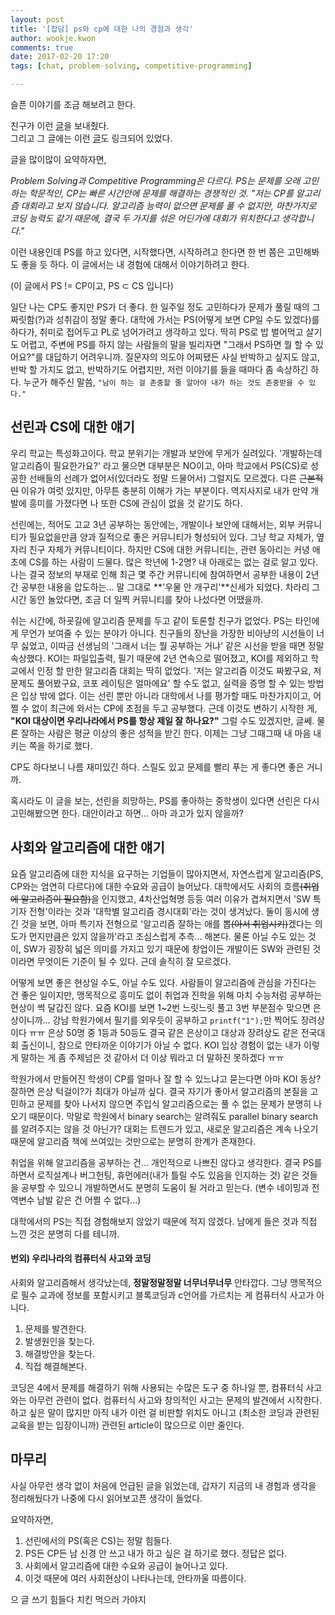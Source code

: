 ```yaml
---
layout: post
title: '[잡담] ps와 cp에 대한 나의 경험과 생각'
author: wookje.kwon
comments: true
date: 2017-02-20 17:20
tags: [chat, problem-solving, competitive-programming]

---
```


슬픈 이야기를 조금 해보려고 한다.  

친구가 이런 [글](https://www.acmicpc.net/blog/view/49)을 보내줬다.  
그리고 그 글에는 이런 [글](http://codeforces.com/blog/entry/49289#comment-332844)도 링크되어 있었다.  

글을 많이많이 요약하자면,  

*Problem Solving과 Competitive Programming은 다르다. PS는 문제를 오래 고민하는 학문적인, CP는 빠른 시간안에 문제를 해결하는 경쟁적인 것. "저는 CP를 알고리즘 대회라고 보지 않습니다. 알고리즘 능력이 없으면 문제를 풀 수 없지만, 마찬가지로 코딩 능력도 같기 때문에, 결국 두 가지를 섞은 어딘가에 대회가 위치한다고 생각합니다."*  

이런 내용인데 PS를 하고 있다면, 시작했다면, 시작하려고 한다면 한 번 쯤은 고민해봐도 좋을 듯 하다. 이 글에서는 내 경험에 대해서 이야기하려고 한다.  

(이 글에서 PS != CP이고, PS ⊂ CS 입니다)  

일단 나는 CP도 좋지만 PS가 더 좋다. 한 일주일 정도 고민하다가 문제가 풀릴 때의 그 짜릿함(?)과 성취감이 정말 좋다. 대학에 가서는 PS(어떻게 보면 CP일 수도 있겠다)를 하다가, 취미로 접어두고 PL로 넘어가려고 생각하고 있다. 딱히 PS로 밥 벌어먹고 살기도 어렵고, 주변에 PS를 하지 않는 사람들의 말을 빌리자면 "그래서 PS하면 뭘 할 수 있어요?"를 대답하기 어려우니까. 질문자의 의도야 어찌됐든 사실 반박하고 싶지도 않고, 반박 할 가치도 없고, 반박하기도 어렵지만, 저런 이야기를 들을 때마다 좀 속상하긴 하다. 누군가 해주신 말씀, `"남이 하는 걸 존중할 줄 알아야 내가 하는 것도 존중받을 수 있다."`

## 선린과 CS에 대한 얘기

우리 학교는 특성화고이다. 학교 분위기는 개발과 보안에 무게가 실려있다. '개발하는데 알고리즘이 필요한가요?' 라고 물으면 대부분은 NO이고, 아마 학교에서 PS(CS)로 성공한 선배들의 선례가 없어서(있더라도 정말 드물어서) 그럴지도 모르겠다. 다른 ~~근본적인~~ 이유가 여럿 있지만, 아무튼 충분히 이해가 가는 부분이다. 역지사지로 내가 만약 개발에 흥미를 가졌다면 나 또한 CS에 관심이 없을 것 같기도 하다.  

선린에는, 적어도 고교 3년 공부하는 동안에는, 개발이나 보안에 대해서는, 외부 커뮤니티가 필요없을만큼 양과 질적으로 좋은 커뮤니티가 형성되어 있다. 그냥 학교 자체가, 옆자리 친구 자체가 커뮤니티이다. 하지만 CS에 대한 커뮤니티는, 관련 동아리는 커녕 애초에 CS를 하는 사람이 드물다. 많은 학년에 1-2명? 내 아래로는 없는 걸로 알고 있다. 나는 결국 정보의 부재로 인해 최근 몇 주간 커뮤니티에 참여하면서 공부한 내용이 2년간 공부한 내용을 압도하는... 말 그대로 **'우물 안 개구리'**신세가 되었다. 차라리 그 시간 동안 놀았다면, 조금 더 일찍 커뮤니티를 찾아 나섰다면 어땠을까.  

쉬는 시간에, 하굣길에 알고리즘 문제를 두고 같이 토론할 친구가 없었다. PS는 타인에게 무언가 보여줄 수 있는 분야가 아니다. 친구들의 장난을 가장한 비아냥의 시선들이 너무 싫었고, 이따금 선생님의 '그래서 너는 뭘 공부하는 거냐' 같은 시선을 받을 때면 정말 속상했다. KOI는 파일입출력, 필기 때문에 2년 연속으로 떨어졌고, KOI를 제외하고 학교에서 인정 할 만한 알고리즘 대회는 딱히 없었다. '저는 알고리즘 이것도 짜봤구요, 저 문제도 풀어봤구요, 코포 레이팅은 얼마에요' 할 수도 없고, 실력을 증명 할 수 있는 방법은 입상 밖에 없다. 이는 선린 뿐만 아니라 대학에서 나를 평가할 때도 마찬가지이고, 어쩔 수 없이 최근에 와서는 CP에 초점을 두고 공부했다. 근데 이것도 변하기 시작한 게, **"KOI 대상이면 우리나라에서 PS를 항상 제일 잘 하나요?"** 그럴 수도 있겠지만, 글쎄. 물론 잘하는 사람은 평균 이상의 좋은 성적을 받긴 한다. 이제는 그냥 그때그때 내 마음 내키는 쪽을 하기로 했다.  

CP도 하다보니 나름 재미있긴 하다. 스릴도 있고 문제를 빨리 푸는 게 좋다면 좋은 거니까.  

혹시라도 이 글을 보는, 선린을 희망하는, PS를 좋아하는 중학생이 있다면 선린은 다시 고민해봤으면 한다. 대안이라고 하면... 아마 과고가 있지 않을까?  

## 사회와 알고리즘에 대한 얘기

요즘 알고리즘에 대한 지식을 요구하는 기업들이 많아지면서, 자연스럽게 알고리즘(PS, CP와는 엄연히 다르다)에 대한 수요와 공급이 늘어났다. 대학에서도 사회의 흐름~~(취업에 알고리즘이 필요함)~~을 인지했고, 4차산업혁명 등등 여러 이유가 겹쳐지면서 'SW 특기자 전형'이라는 것과 '대학별 알고리즘 경시대회'라는 것이 생겨났다. 둘이 동시에 생긴 것을 보면, 아마 특기자 전형으로 '알고리즘 잘하는 애를 뽑~~(아서 취업시키)~~겠다는 의도가 먼지만큼은 있지 않을까'라고 조심스럽게 추측... 해본다. 물론 아닐 수도 있는 것이, SW가 굉장히 넓은 의미를 가지고 있기 때문에 창업이든 개발이든 SW와 관련된 것이라면 무엇이든 기준이 될 수 있다. 근데 솔직히 잘 모르겠다.

어떻게 보면 좋은 현상일 수도, 아닐 수도 있다. 사람들이 알고리즘에 관심을 가진다는 건 좋은 일이지만, 맹목적으로 흥미도 없이 취업과 진학을 위해 마치 수능처럼 공부하는 현상이 썩 달갑진 않다. 요즘 KOI를 보면 1~2번 느릿느릿 풀고 3번 부분점수 맞으면 은상이니까... 강남 학원가에서 필기를 외우듯이 공부하고 `printf("1");`만 찍어도 장려상이다 ㅠㅠ 은상 50명 중 1등과 50등도 결국 같은 은상이고 대상과 장려상도 같은 전국대회 출신이니, 참으로 안타까운 이야기가 아닐 수 없다. KOI 입상 경험이 없는 내가 이렇게 말하는 게 좀 주제넘은 것 같아서 더 이상 뭐라고 더 말하진 못하겠다 ㅠㅠ  

학원가에서 만들어진 학생이 CP를 얼마나 잘 할 수 있느냐고 묻는다면 아마 KOI 동상? 잘하면 은상 턱걸이?가 최대가 아닐까 싶다. 결국 자기가 좋아서 알고리즘의 본질을 고민하고 문제를 찾아 나서지 않으면 주입식 알고리즘으로는 풀 수 없는 문제가 분명히 나오기 때문이다. 막말로 학원에서 binary search는 알려줘도 parallel binary search를 알려주지는 않을 것 아닌가? 대회는 트렌드가 있고, 새로운 알고리즘은 계속 나오기 때문에 알고리즘 책에 쓰여있는 것만으로는 분명히 한계가 존재한다.

취업을 위해 알고리즘을 공부하는 건... 개인적으로 나쁘진 않다고 생각한다. 결국 PS를 하면서 로직설계나 버그헌팅, 휴먼에러(내가 틀릴 수도 있음을 인지하는 것) 같은 것들을 공부할 수 있으니 개발하면서도 분명히 도움이 될 거라고 믿는다. (변수 네이밍과 전역변수 남발 같은 건 어쩔 수 없다...)

대학에서의 PS는 직접 경험해보지 않았기 때문에 적지 않겠다. 남에게 들은 것과 직접 느낀 것은 분명히 다를 테니까.  

#### 번외) 우리나라의 컴퓨터식 사고와 코딩

사회와 알고리즘해서 생각났는데, **정말정말정말 너무너무너무** 안타깝다. 그냥 맹목적으로 필수 교과에 정보를 포함시키고 블록코딩과 c언어를 가르치는 게 컴퓨터식 사고가 아니다.  

1. 문제를 발견한다.
2. 발생원인을 찾는다.
3. 해결방안을 찾는다.
4. 직접 해결해본다.

코딩은 4에서 문제를 해결하기 위해 사용되는 수많은 도구 중 하나일 뿐, 컴퓨터식 사고와는 아무런 관련이 없다. 컴퓨터식 사고와 창의적인 사고는 문제의 발견에서 시작한다. 하고 싶은 말이 많지만 아직 내가 이런 걸 비판할 위치도 아니고 (최소한 코딩과 관련된 교육을 받는 입장이니까) 관련된 article이 많으므로 이만 줄인다.

## 마무리

사실 아무런 생각 없이 처음에 언급된 글을 읽었는데, 갑자기 지금의 내 경험과 생각을 정리해뒀다가 나중에 다시 읽어보고픈 생각이 들었다.

요약하자면,  

1. 선린에서의 PS(혹은 CS)는 정말 힘들다.
2. PS든 CP든 남 신경 안 쓰고 내가 하고 싶은 걸 하기로 했다. 정답은 없다.
3. 사회에서 알고리즘에 대한 수요와 공급이 늘어나고 있다.
4. 이것 때문에 여러 사회현상이 나타나는데, 안타까울 따름이다.

으 글 쓰기 힘들다 치킨 먹으러 가야지
